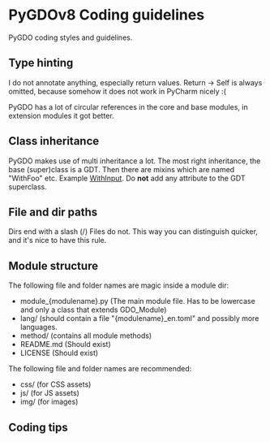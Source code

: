 # PyGDOv8 Coding guidelines

PyGDO coding styles and guidelines.

## Type hinting

I do not annotate anything, especially return values.
Return -> Self is always omitted, because somehow it does not work in PyCharm nicely :(

PyGDO has a lot of circular references in the core and base modules,
in extension modules it got better.


## Class inheritance

PyGDO makes use of multi inheritance a lot. The most right inheritance, the base (super)class is a GDT.
Then there are mixins which are named "WithFoo" etc. Example [WithInput](../gdo/base/WithInput.py).
Do **not** add any attribute to the GDT superclass.


## File and dir paths

Dirs end with a slash (/)
Files do not.
This way you can distinguish quicker, and it's nice to have this rule.


## Module structure

The following file and folder names are magic inside a module dir:

- module_{modulename}.py (The main module file. Has to be lowercase and only a class that extends GDO_Module)
- lang/ (should contain a file "{modulename}_en.toml" and possibly more languages.
- method/ (contains all module methods)
- README.md (Should exist)
- LICENSE (Should exist)

The following file and folder names are recommended:

- css/ (for CSS assets)
- js/ (for JS assets)
- img/ (for images)

## Coding tips

